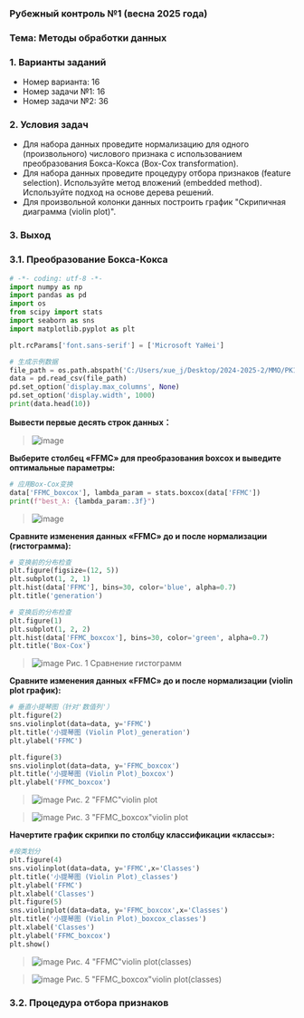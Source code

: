 ### Рубежный контроль №1 (весна 2025 года)

### Тема: Методы обработки данных

### **1.  Варианты заданий**

- Номер варианта: 16
- Номер задачи №1: 16
- Номер задачи №2: 36

### **2.  Условия задач**

- Для набора данных проведите нормализацию для одного (произвольного) числового признака с использованием преобразования Бокса-Кокса (Box-Cox transformation).
- Для набора данных проведите процедуру отбора признаков (feature selection). Используйте метод вложений (embedded method). Используйте подход на основе дерева решений.
- Для произвольной колонки данных построить график "Скрипичная диаграмма (violin plot)".

### **3.  Выход**

### **3.1.  Преобразование Бокса-Кокса**

```python
# -*- coding: utf-8 -*-
import numpy as np
import pandas as pd
import os
from scipy import stats
import seaborn as sns
import matplotlib.pyplot as plt

plt.rcParams['font.sans-serif'] = ['Microsoft YaHei']

# 生成示例数据
file_path = os.path.abspath('C:/Users/xue_j/Desktop/2024-2025-2/MMO/PK1/data1.csv')  # Windows
data = pd.read_csv(file_path)
pd.set_option('display.max_columns', None)
pd.set_option('display.width', 1000)
print(data.head(10))
``` 

**Вывести первые десять строк данных：**

> ![image](https://github.com/user-attachments/assets/80dbda81-4c68-4ae7-9242-0e77c8a5473f)


**Выберите столбец «FFMC» для преобразования boxcox и выведите оптимальные параметры:**

```python
# 应用Box-Cox变换
data['FFMC_boxcox'], lambda_param = stats.boxcox(data['FFMC'])
print(f"best_λ: {lambda_param:.3f}")
``` 
> ![image](https://github.com/user-attachments/assets/1c0d2c44-688c-434e-a084-44e07c32ace3)


**Сравните изменения данных «FFMC» до и после нормализации (гистограмма):**

```python
# 变换前的分布检查
plt.figure(figsize=(12, 5))
plt.subplot(1, 2, 1)
plt.hist(data['FFMC'], bins=30, color='blue', alpha=0.7)
plt.title('generation')

# 变换后的分布检查
plt.figure(1)
plt.subplot(1, 2, 2)
plt.hist(data['FFMC_boxcox'], bins=30, color='green', alpha=0.7)
plt.title('Box-Cox')
```
> ![image](https://github.com/user-attachments/assets/b0aeed7a-1e7f-4630-85c5-9d6fec0a66c9)
> Рис. 1  Сравнение гистограмм


**Сравните изменения данных «FFMC» до и после нормализации (violin plot график):**

```python
# 垂直小提琴图（针对'数值列'）
plt.figure(2)
sns.violinplot(data=data, y='FFMC')
plt.title('小提琴图 (Violin Plot)_generation')
plt.ylabel('FFMC')

plt.figure(3)
sns.violinplot(data=data, y='FFMC_boxcox')
plt.title('小提琴图 (Violin Plot)_boxcox')
plt.ylabel('FFMC_boxcox')
```

> ![image](https://github.com/user-attachments/assets/0b7fab0c-d947-4cde-a7e2-c227f092d061)
> Рис. 2  "FFMC"violin plot

> ![image](https://github.com/user-attachments/assets/6482fb30-1ac9-4e3d-9cca-6a3d1d0ab267)
> Рис. 3  "FFMC_boxcox"violin plot


**Начертите график скрипки по столбцу классификации «классы»:**

```python
#按类划分
plt.figure(4)
sns.violinplot(data=data, y='FFMC',x='Classes')
plt.title('小提琴图 (Violin Plot)_classes')
plt.ylabel('FFMC')
plt.xlabel('Classes')
plt.figure(5)
sns.violinplot(data=data, y='FFMC_boxcox',x='Classes')
plt.title('小提琴图 (Violin Plot)_boxcox_classes')
plt.xlabel('Classes')
plt.ylabel('FFMC_boxcox')
plt.show()
``` 

> ![image](https://github.com/user-attachments/assets/604f48df-be9b-448f-81e0-54a4839c9c38)
> Рис. 4  "FFMC"violin plot(classes)

> ![image](https://github.com/user-attachments/assets/af14ef6c-d38c-42de-8a57-ed5dcd4ce42c)
> Рис. 5  "FFMC_boxcox"violin plot(classes)


### **3.2.  Процедура отбора признаков**






